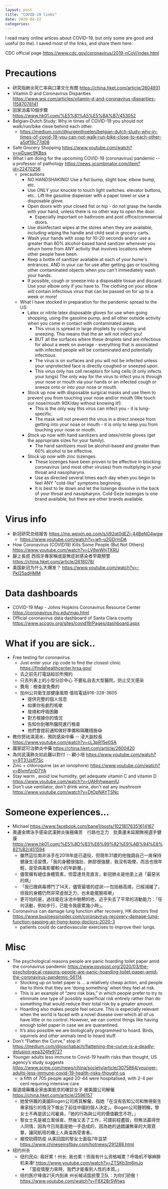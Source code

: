 ```yaml
---
layout: post
title: "COVID-19 links"
date: 2020-04-22
categories:
---
```


I read many online artices about COVID-19, but only some are good and useful (to me).  I saved most of the links, and share them here:

CDC official page <https://www.cdc.gov/coronavirus/2019-nCoV/index.html>

# Precautions
- 研究指肺炎死亡率與口罩文化有關 <https://china.hket.com/article/2604931>
- Vitamin D and Coronavirus Disparities <https://www.wsj.com/articles/vitamin-d-and-coronavirus-disparities-11587078141>
- 回家消毒10個步驟 <https://www.hk01.com/%E5%81%A5%E5%BA%B7/453052>
- Belgian-Dutch Study: Why in times of COVID-19 you should not walk/run/bike close behind each other.
  - <https://medium.com/@jurgenthoelen/belgian-dutch-study-why-in-times-of-covid-19-you-can-not-walk-run-bike-close-to-each-other-a5df19c77d08>
- Safe Grocery Shopping <https://www.youtube.com/watch?v=sjDuwc9KBps>
- What I am doing for the upcoming COVID-19 (coronavirus) pandemic -- a professor of pathology <https://news.ycombinator.com/item?id=22470256>
  - precautions
    - NO HANDSHAKING! Use a fist bump, slight bow, elbow bump, etc.
    - Use ONLY your knuckle to touch light switches. elevator buttons, etc.. Lift the gasoline dispenser with a paper towel or use a disposable glove.
    - Open doors with your closed fist or hip - do not grasp the handle with your hand, unless there is no other way to open the door.
      - Especially important on bathroom and post office/commercial doors.
    - Use disinfectant wipes at the stores when they are available, including wiping the handle and child seat in grocery carts.
    - Wash your hands with soap for 10-20 seconds and/or use a greater than 60% alcohol-based hand sanitizer whenever you return home from ANY activity that involves locations where other people have been.
    - Keep a bottle of sanitizer available at each of your home's entrances. AND in your car for use after getting gas or touching other contaminated objects when you can't immediately wash your hands.
    - If possible, cough or sneeze into a disposable tissue and discard. Use your elbow only if you have to. The clothing on your elbow will contain infectious virus that can be passed on for up to a week or more!
  - What I have stocked in preparation for the pandemic spread to the US:
    - Latex or nitrile latex disposable gloves for use when going shopping, using the gasoline pump, and all other outside activity when you come in contact with contaminated areas.
      - This virus is spread in large droplets by coughing and sneezing. This means that the air will not infect you!
      - BUT all the surfaces where these droplets land are infectious for about a week on average - everything that is associated with infected people will be contaminated and potentially infectious.
      - The virus is on surfaces and you will not be infected unless your unprotected face is directly coughed or sneezed upon.
      - This virus only has cell receptors for lung cells (it only infects your lungs) The only way for the virus to infect you is through your nose or mouth via your hands or an infected cough or sneeze onto or into your nose or mouth.
    - Stock up now with disposable surgical masks and use them to prevent you from touching your nose and/or mouth (We touch our nose/mouth 90X/day without knowing it!).
      - This is the only way this virus can infect you - it is lung-specific.
      - The mask will not prevent the virus in a direct sneeze from getting into your nose or mouth - it is only to keep you from touching your nose or mouth.
    - Stock up now with hand sanitizers and latex/nitrile gloves (get the appropriate sizes for your family).
      - The hand sanitizers must be alcohol-based and greater than 60% alcohol to be effective.
    - Stock up now with zinc lozenges.
      - These lozenges have been proven to be effective in blocking coronavirus (and most other viruses) from multiplying in your throat and nasopharynx.
      - Use as directed several times each day when you begin to feel ANY "cold-like" symptoms beginning.
      - It is best to lie down and let the lozenge dissolve in the back of your throat and nasopharynx. Cold-Eeze lozenges is one brand available, but there are other brands available.

# Virus info
- 新冠研究总结报告 <https://mp.weixin.qq.com/s/ii92qt0dEZj-44BeNG4wgw>
  - <https://www.youtube.com/watch?v=wh-u2GDrmDA>
- How Coronavirus (COVID19) Kills Some People (But Not Others) <https://www.youtube.com/watch?v=LV8wWhjTKRU>
- 腳上長痘 西班牙專家稱或是無症狀感染者早期預警 <https://china.hket.com/article/2618078/>
- 美国新冠为什么大爆发？ <https://www.youtube.com/watch?v=-PkI25adHMM>

# Data dashboards
- COVID-19 Map - Johns Hopkins Coronavirus Resource Center <https://coronavirus.jhu.edu/map.html>
- Official coronavirus data dashboard of Santa Clara county <https://www.sccgov.org/sites/covid19/Pages/dashboard.aspx>

# What if you are sick..
- Free testing for coronavirus.
  - Just enter your zip code to find the closest clinic <https://findahealthcenter.hrsa.gov/>
  - 去之前先打電話給診所預約
  - 只去列表上的小型分診中心 不要私自去大型醫院，防止交叉感染
  - 費用：檢查是免費的
  - 加州公共衛生部健康風險 值班電話916-328-3605
    - 提供完整的個人信息
    - 如果你有劇烈咳嗽
    - 發燒和呼吸困難
    - 對方根據你的情況
    - 告知你到哪所醫院進行檢查
    - 他們會提前通知做好準備和隔離措施😷
- 教你煲祛濕湯水、預防感染中藥 -- 浸大副校長 <https://www.youtube.com/watch?v=cL3pR15e0SA>
- 國家認可治肺炎中藥 <https://china.hket.com/article/2600420>
- 為何武漢肺炎如此難以對付 -- 顧小培 <https://www.youtube.com/watch?v=9T31Jsff7Sc>
- Zinc + chloroquine (as an ionophore) <https://www.youtube.com/watch?v=BIymfznD7YA>
- Stay warm , avoid low humidity, get adequate vitamin C and vitamin D <https://www.youtube.com/watch?v=UAHhhweamIU>
- Don't use ventilator, don't drink wine, don't eat any mushroom <https://www.youtube.com/watch?v=DtOpNAYTSNc>

# Someone experiences...
- Michael <https://www.facebook.com/bane1/posts/10218176351614167>
- 奧運金牌泳手感染武漢肺炎後極痛苦　行路也乏力　批奧運未延期無視選手健康 <https://www.hk01.com/%E5%8D%B3%E6%99%82%E9%AB%94%E8%82%B2/451594>
  - 雖然這位南非泳手在2018年底已退役，但現年31歲的他強調自己一直保持健康生活習慣，「我的身體很強壯、肺部很強健，我沒有吸煙，而且也很年輕，是受病毒影響較小的年齡層。」
  - 儘管擁有絕佳身體質素，但雲達貝克直言，新冠肺炎是他患上過「最惡劣的病」
  - 「我已跟病毒搏鬥了14天，儘管最壞的症狀──包括極高燒，已經減緩了，但我的身體仍然非常虛弱乏力，也未能擺脫咳嗽」
  - 更可怕的是，過往能在泳池中馳騁的他，近乎失去了平常的活動能力：「任何活動，例如步行，已能令我疲累幾小時」。
- Coronavirus can damage lung function after recovery, HK doctors find <https://www.businessinsider.com/coronavirus-recovery-damage-lung-function-gasping-air-hong-kong-doctors-2020-3>
  - patients could do cardiovascular exercises to improve their lungs.

# Misc
- The psychological reasons people are panic hoarding toilet paper amid the coronavirus pandemic <https://www.psypost.org/2020/03/the-psychological-reasons-people-are-panic-hoarding-toilet-paper-amid-the-coronavirus-pandemic-56114>
  - Stocking up on toilet paper is … a relatively cheap action, and people like to think that they are ‘doing something’ when they feel at risk.
  - This is an example of “zero risk bias,” in which people prefer to try to eliminate one type of possibly superficial risk entirely rather than do something that would reduce their total risk by a greater amount.
  - Hoarding also makes people feel secure. This is especially relevant when the world is faced with a novel disease over which all of us have little or no control. However, we can control things like having enough toilet paper in case we are quarantined.
  - It’s also possible we are biologically programmed to hoard. Birds, squirrels and other animals tend to hoard stuff.
- Don’t “Flatten the Curve,” stop it! <https://medium.com/@joschabach/flattening-the-curve-is-a-deadly-delusion-eea324fe9727>
- Younger adults less immune to Covid-19 health risks than thought, US agency’s study suggests <https://www.scmp.com/news/china/society/article/3075864/younger-adults-less-immune-covid-19-health-risks-thought-us>
  - a fifth of 705 people aged 20-44 were hospitalised, with 2-4 per cent requiring intensive care
- 服退燒藥攜全家由美抵京的確診女子 被美國公司解僱 <https://china.hket.com/article/2596157>
  - 她曾供職的美國Biogen公司將其解僱，指她「在沒有告知公司和無視衛生專家指引的情況下做出了前往中國的個人決定」。Biogen公司聲明稱，黎女士不再是該公司雇員，「她的行為與公司的價值觀念不符。」
  - 黎女士先是被立案偵查，然後又丟了工作，可謂前程盡毀，但無法贏得世人同情，因為今日局面是她一手造成的，因為她的過錯讓無辜的大眾買單，讓同航班的機上人員淪為受害者。
  - 被控妨碍防疫 从美回国的黎女士面临7年监禁 <https://www.chineseinsfbay.com/hotnews/291288.html>
- 纽约州长
  - 纽约民众: 我好累！州长: 我也累！但我有什么资格喊累？呼吸机不够麻醉机来凑! <https://www.youtube.com/watch?v=ZTSKb3m6mJo>
    - 「當疫情壓力來時，我們才能看到人性的本質。」
  - 纽约医疗峰值21天内到来 州长喊话国民警卫队：为你们骄傲！ <https://www.youtube.com/watch?v=F8X28rSWtws>
